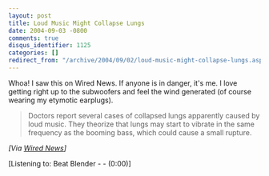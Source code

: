 ```yaml
---
layout: post
title: Loud Music Might Collapse Lungs
date: 2004-09-03 -0800
comments: true
disqus_identifier: 1125
categories: []
redirect_from: "/archive/2004/09/02/loud-music-might-collapse-lungs.aspx/"
---
```


Whoa! I saw this on Wired News. If anyone is in danger, it's me. I love
getting right up to the subwoofers and feel the wind generated (of
course wearing my etymotic earplugs).

> Doctors report several cases of collapsed lungs apparently caused by
> loud music. They theorize that lungs may start to vibrate in the same
> frequency as the booming bass, which could cause a small rupture.

*[Via [Wired
News](http://www.wired.com/news/medtech/0,1286,64829,00.html)]*

[Listening to: Beat Blender - - (0:00)]

